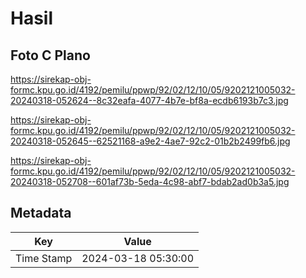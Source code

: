 # Hasil

## Foto C Plano

https://sirekap-obj-formc.kpu.go.id/4192/pemilu/ppwp/92/02/12/10/05/9202121005032-20240318-052624--8c32eafa-4077-4b7e-bf8a-ecdb6193b7c3.jpg

https://sirekap-obj-formc.kpu.go.id/4192/pemilu/ppwp/92/02/12/10/05/9202121005032-20240318-052645--62521168-a9e2-4ae7-92c2-01b2b2499fb6.jpg

https://sirekap-obj-formc.kpu.go.id/4192/pemilu/ppwp/92/02/12/10/05/9202121005032-20240318-052708--601af73b-5eda-4c98-abf7-bdab2ad0b3a5.jpg


## Metadata

| Key        | Value               |
| ---------- | ------------------- |
| Time Stamp | 2024-03-18 05:30:00 |



